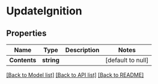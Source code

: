 # UpdateIgnition

## Properties
Name | Type | Description | Notes
------------ | ------------- | ------------- | -------------
**Contents** | **string** |  | [default to null]

[[Back to Model list]](../README.md#documentation-for-models) [[Back to API list]](../README.md#documentation-for-api-endpoints) [[Back to README]](../README.md)


